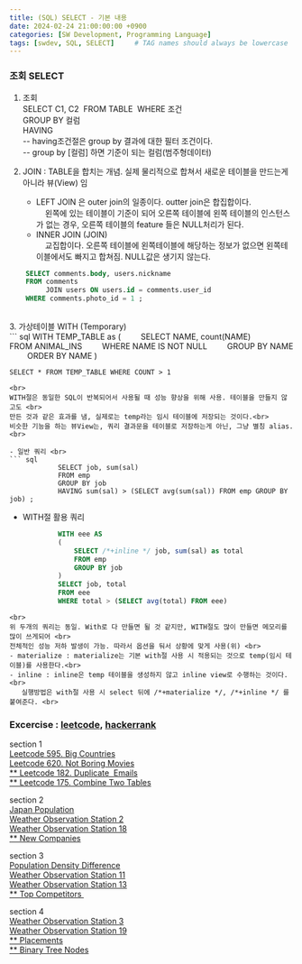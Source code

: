 ```yaml
---
title: (SQL) SELECT - 기본 내용
date: 2024-02-24 21:00:00:00 +0900
categories: [SW Development, Programming Language]
tags: [swdev, SQL, SELECT]     # TAG names should always be lowercase
--- 
```


### 조회 SELECT
1. 조회<br>
SELECT C1, C2  FROM TABLE  WHERE 조건<br>
GROUP BY 컬럼 <br>
HAVING <br>
-- having조건절은 group by 결과에 대한 필터 조건이다.<br>
-- group by [컬럼] 하면 기준이 되는 컬럼(범주형데이터)<br>

2. JOIN : TABLE을 합치는 개념. 실제 물리적으로 합쳐서 새로운 테이블을 만드는게 아니라 뷰(View) 임<br>
    - LEFT JOIN 은 outer join의 일종이다. outter join은 합집합이다.<br>
      왼쪽에 있는 테이블이 기준이 되어 오른쪽 테이블에 왼쪽 테이블의 인스턴스가 없는 경우, 오른쪽 테이블의 feature 들은 NULL처리가 된다.<br>
    - INNER JOIN (JOIN)<br>
      교집합이다. 오른쪽 테이블에 왼쪽테이블에 해당하는 정보가 없으면 왼쪽테이블에서도 빠지고 합쳐짐. NULL값은 생기지 않는다.<br>
``` sql
    SELECT comments.body, users.nickname 
    FROM comments 
         JOIN users ON users.id = comments.user_id 
    WHERE comments.photo_id = 1 ;
```
<br>
3. 가상테이블 WITH (Temporary)<br>
``` sql
    WITH TEMP_TABLE as 
    ( 
            SELECT NAME, count(NAME) 
            FROM ANIMAL_INS 
            WHERE NAME IS NOT NULL 
            GROUP BY NAME 
            ORDER BY NAME 
    ) 

    SELECT * FROM TEMP_TABLE WHERE COUNT > 1
```
<br>
WITH절은 동일한 SQL이 반복되어서 사용될 때 성능 향상을 위해 사용. 테이블을 만들지 않고도 <br>
만든 것과 같은 효과를 냄, 실제로는 temp라는 임시 테이블에 저장되는 것이다.<br>
비슷한 기능을 하는 뷰View는, 쿼리 결과문을 테이블로 저장하는게 아닌, 그냥 별칭 alias. <br>

- 일반 쿼리 <br>
``` sql
            SELECT job, sum(sal) 
            FROM emp 
            GROUP BY job 
            HAVING sum(sal) > (SELECT avg(sum(sal)) FROM emp GROUP BY job) ; 
```
- WITH절 활용 쿼리 <br>
``` sql
            WITH eee AS 
            ( 
                SELECT /*+inline */ job, sum(sal) as total 
                FROM emp 
                GROUP BY job 
            ) 
            SELECT job, total 
            FROM eee 
            WHERE total > (SELECT avg(total) FROM eee)
```
    <br>
    위 두개의 쿼리는 동일. With로 다 만들면 될 것 같지만, WITH절도 많이 만들면 메모리를 많이 쓰게되어 <br>
    전체적인 성능 저하 발생이 가능. 따라서 옵션을 둬서 상황에 맞게 사용(위) <br>
    - materialize : materialize는 기본 with절 사용 시 적용되는 것으로 temp(임시 테이블)를 사용한다.<br>  
    - inline : inline은 temp 테이블을 생성하지 않고 inline view로 수행하는 것이다.  <br>
       실행방법은 with절 사용 시 select 뒤에 /*+materialize */, /*+inline */ 를 붙여준다. <br>


### Excercise : [leetcode](https://leetcode.com), [hackerrank](https://www.hackerrank.com) 
section 1 <br>
[Leetcode 595. Big Countries](https://leetcode.com/problems/big-countries/)<br>
[Leetcode 620. Not Boring Movies](https://leetcode.com/problems/not-boring-movies/)<br>
[** Leetcode 182. Duplicate  Emails](https://leetcode.com/problems/duplicate-emails/)<br>
[** Leetcode 175. Combine Two Tables](https://leetcode.com/problems/combine-two-tables/)<br>

section 2<br>
[Japan Population](https://www.hackerrank.com/challenges/japan-population/problem)<br>
[Weather Observation Station 2](https://www.hackerrank.com/challenges/weather-observation-station-2/problem)<br>
[Weather Observation Station 18](https://www.hackerrank.com/challenges/weather-observation-station-18/problem)<br>
[** New Companies](https://www.hackerrank.com/challenges/the-company/problem)<br>

section 3<br>
[Population Density Difference](https://www.hackerrank.com/challenges/population-density-difference/problem)<br>
[Weather Observation Station 11](https://www.hackerrank.com/challenges/weather-observation-station-11/problem)<br>
[Weather Observation Station 13](https://www.hackerrank.com/challenges/weather-observation-station-13/problem)<br>
[** Top Competitors ](https://www.hackerrank.com/challenges/full-score/problem)<br>

section 4<br>
[Weather Observation Station 3](https://www.hackerrank.com/challenges/weather-observation-station-3/problem)<br>
[Weather Observation Station 19](https://www.hackerrank.com/challenges/weather-observation-station-19/problem)<br>
[** Placements](https://www.hackerrank.com/challenges/placements/problem)<br>
[** Binary Tree Nodes](https://www.hackerrank.com/challenges/binary-search-tree-1/problem)<br>